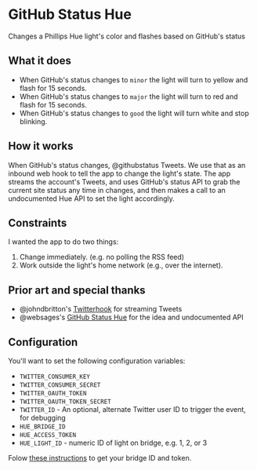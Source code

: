 # GitHub Status Hue

Changes a Phillips Hue light's color and flashes based on GitHub's status

## What it does

* When GitHub's status changes to `minor` the light will turn to yellow and flash for 15 seconds.
* When GitHub's status changes to `major` the light will turn to red and flash for 15 seconds.
* When GitHub's status changes to `good` the light will turn white and stop blinking.

## How it works

When GitHub's status changes, @githubstatus Tweets. We use that as an inbound web hook to tell the app to change the light's state. The app streams the account's Tweets, and uses GitHub's status API to grab the current site status any time in changes, and then makes a call to an undocumented Hue API to set the light accordingly.

## Constraints

I wanted the app to do two things:

1. Change immediately. (e.g. no polling the RSS feed)
2. Work outside the light's home network (e.g., over the internet).

## Prior art and special thanks

* @johndbritton's [Twitterhook](https://github.com/johndbritton/twitterhook) for streaming Tweets
* @websages's [GitHub Status Hue](https://github.com/websages/github-status-hue) for the idea and undocumented API

## Configuration

You'll want to set the following configuration variables:

* `TWITTER_CONSUMER_KEY`
* `TWITTER_CONSUMER_SECRET`
* `TWITTER_OAUTH_TOKEN`
* `TWITTER_OAUTH_TOKEN_SECRET`
* `TWITTER_ID` - An optional, alternate Twitter user ID to trigger the event, for debugging
* `HUE_BRIDGE_ID`
* `HUE_ACCESS_TOKEN`
* `HUE_LIGHT_ID` - numeric ID of light on bridge, e.g. 1, 2, or 3

Folow [these instructions](http://blog.paulshi.me/technical/2013/11/27/Philips-Hue-Remote-API-Explained.html) to get your bridge ID and token.
